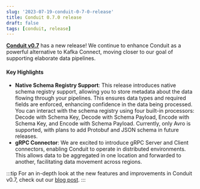 ```yaml
---
slug: '2023-07-19-conduit-0-7-0-release'
title: Conduit 0.7.0 release
draft: false
tags: [conduit, release]
---
```


[**Conduit v0.7**](https://github.com/ConduitIO/conduit/releases/tag/v0.7.0) has a new release! We continue to enhance Conduit as a powerful alternative to Kafka Connect, moving closer to our goal of supporting elaborate data pipelines.

<!--truncate-->

#### Key Highlights

- **Native Schema Registry Support**: This release introduces native schema registry support, allowing you to store metadata about the data flowing through your pipelines. This ensures data types and required fields are enforced, enhancing confidence in the data being processed. You can interact with the schema registry using four built-in processors: Decode with Schema Key, Decode with Schema Payload, Encode with Schema Key, and Encode with Schema Payload. Currently, only Avro is supported, with plans to add Protobuf and JSON schema in future releases.
- **gRPC Connector**: We are excited to introduce gRPC Server and Client connectors, enabling Conduit to operate in distributed environments. This allows data to be aggregated in one location and forwarded to another, facilitating data movement across regions.

:::tip
For an in-depth look at the new features and improvements in Conduit v0.7, check out our [blog post](https://meroxa.com/blog/conduit-0.7-is-here).
:::
